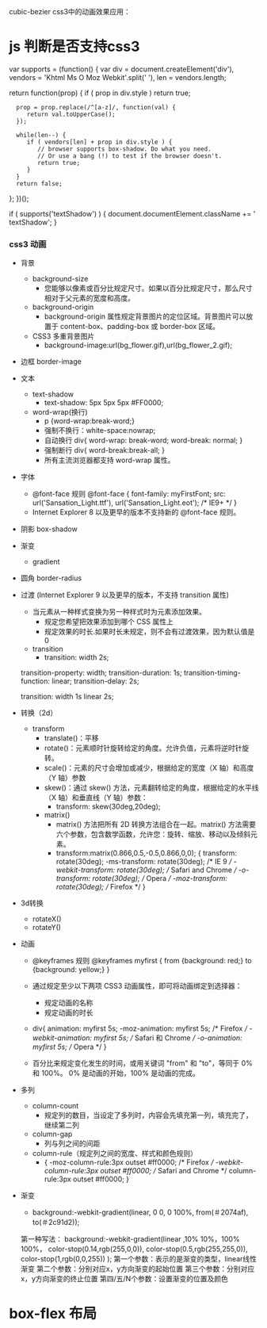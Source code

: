 cubic-bezier css3中的动画效果应用：



js 判断是否支持css3
================
var supports = (function() {
   var div = document.createElement('div'),
      vendors = 'Khtml Ms O Moz Webkit'.split(' '),
      len = vendors.length;
 
   return function(prop) {
      if ( prop in div.style ) return true;
 
      prop = prop.replace(/^[a-z]/, function(val) {
         return val.toUpperCase();
      });
 
      while(len--) {
         if ( vendors[len] + prop in div.style ) {
            // browser supports box-shadow. Do what you need.
            // Or use a bang (!) to test if the browser doesn't.
            return true;
         } 
      }
      return false;
   };
})();
 
if ( supports('textShadow') ) {
   document.documentElement.className += ' textShadow';
}

### css3 动画
- 背景
  - background-size
    - 您能够以像素或百分比规定尺寸。如果以百分比规定尺寸，那么尺寸相对于父元素的宽度和高度。
  - background-origin 
    - background-origin 属性规定背景图片的定位区域。背景图片可以放置于 content-box、padding-box 或 border-box 区域。
  - CSS3 多重背景图片
    - background-image:url(bg_flower.gif),url(bg_flower_2.gif);

- 边框
  border-image

- 文本
  - text-shadow
    - text-shadow: 5px 5px 5px #FF0000;
  - word-wrap(换行)
    - p {word-wrap:break-word;}
    - 强制不换行：white-space:nowrap;
    - 自动换行
      div{ 
        word-wrap: break-word; 
        word-break: normal; 
      }
    - 强制断行
      div{
        word-break:break-all;
      }
    - 所有主流浏览器都支持 word-wrap 属性。

- 字体
  - @font-face 规则
    @font-face
    {
        font-family: myFirstFont;
        src: url('Sansation_Light.ttf'),
             url('Sansation_Light.eot'); /* IE9+ */
    }
  - Internet Explorer 8 以及更早的版本不支持新的 @font-face 规则。

- 阴影
  box-shadow

- 渐变
  - gradient

- 圆角
  border-radius

- 过渡 (Internet Explorer 9 以及更早的版本，不支持 transition 属性)
  - 当元素从一种样式变换为另一种样式时为元素添加效果。
    - 规定您希望把效果添加到哪个 CSS 属性上
    - 规定效果的时长.如果时长未规定，则不会有过渡效果，因为默认值是 0
  - transition
    - transition: width 2s;

  transition-property: width;
  transition-duration: 1s;
  transition-timing-function: linear;
  transition-delay: 2s;

  transition: width 1s linear 2s;


- 转换（2d）
  - transform
    - translate()：平移
    - rotate()：元素顺时针旋转给定的角度。允许负值，元素将逆时针旋转。
    - scale()：元素的尺寸会增加或减少，根据给定的宽度（X 轴）和高度（Y 轴）参数
    - skew()：通过 skew() 方法，元素翻转给定的角度，根据给定的水平线（X 轴）和垂直线（Y 轴）参数：
      - transform: skew(30deg,20deg);
    - matrix()
      - matrix() 方法把所有 2D 转换方法组合在一起。matrix() 方法需要六个参数，包含数学函数，允许您：旋转、缩放、移动以及倾斜元素。
      - transform:matrix(0.866,0.5,-0.5,0.866,0,0);
    {
        transform: rotate(30deg);
        -ms-transform: rotate(30deg);   /* IE 9 */
        -webkit-transform: rotate(30deg); /* Safari and Chrome */
        -o-transform: rotate(30deg);    /* Opera */
        -moz-transform: rotate(30deg);    /* Firefox */
    }

- 3d转换
  - rotateX()
  - rotateY()

- 动画
  - @keyframes 规则
    @keyframes myfirst {
      from {background: red;}
      to {background: yellow;}
    }

  - 通过规定至少以下两项 CSS3 动画属性，即可将动画绑定到选择器：
    - 规定动画的名称
    - 规定动画的时长
  
  - div{
      animation: myfirst 5s;
      -moz-animation: myfirst 5s; /* Firefox */
      -webkit-animation: myfirst 5s;  /* Safari 和 Chrome */
      -o-animation: myfirst 5s; /* Opera */
    }

  - 百分比来规定变化发生的时间，或用关键词 "from" 和 "to"，等同于 0% 和 100%。
0% 是动画的开始，100% 是动画的完成。

- 多列
  - column-count
    - 规定列的数目，当设定了多列时，内容会先填充第一列，填充完了，继续第二列
  - column-gap
    - 列与列之间的间距
  - column-rule（规定列之间的宽度、样式和颜色规则）
    - {
      -moz-column-rule:3px outset #ff0000;  /* Firefox */
      -webkit-column-rule:3px outset #ff0000; /* Safari and Chrome */
      column-rule:3px outset #ff0000;
    }

- 渐变
  - background:-webkit-gradient(linear, 0 0, 0 100%, from(＃2074af), to(＃2c91d2));

  第一种写法：
    background:-webkit-gradient(linear ,10% 10%，100% 100%，
                                                      color-stop(0.14,rgb(255,0,0)),
                                                      color-stop(0.5,rgb(255,255,0)),
                                                      color-stop(1,rgb(0,0,255)) );
     第一个参数：表示的是渐变的类型，linear线性渐变
     第二个参数：分别对应x，y方向渐变的起始位置
     第三个参数：分别对应x，y方向渐变的终止位置
     第四/五/N个参数：设置渐变的位置及颜色


box-flex 布局
=============

